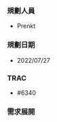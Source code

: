 ### <div id="user">規劃人員</div>
* Prenkt

### <div id="updatedate">規劃日期</div>
* 2022/07/27

### <div id="trac">TRAC</div>
* #6340

### <div id="requirement">需求展開</div>
